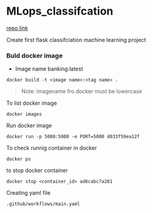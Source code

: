 # MLops_classifcation


[repo link]("https://github.com/umaretiya/MLops_classifcation")

Create first flask classifciation  machine learning project


### Buld docker image
- Image name banking:latest
```
docker build -t <image name>:<tag name> .
```
> Note: imagename fro docker must be lowercase

To list docker image
```
docker images
```
Run docker image
```
docker run -p 5000:5000 -e PORT=5000 d033f59ea12f
```

To check runnig container in docker
```
docker ps
```

to stop docker container
```
docker stop <container_id> ad6cabc7a281
```
Creating yaml file
```
.github/workflows/main.yaml
```